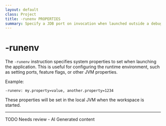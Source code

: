 ```yaml
---
layout: default
class: Project
title: -runenv PROPERTIES
summary: Specify a JDB port on invocation when launched outside a debugger so the debugger can attach later. 
---
```


# -runenv

The `-runenv` instruction specifies system properties to set when launching the application. This is useful for configuring the runtime environment, such as setting ports, feature flags, or other JVM properties.

Example:

```
-runenv: my.property=value, another.property=1234
```

These properties will be set in the local JVM when the workspace is started.


<hr />
TODO Needs review - AI Generated content
